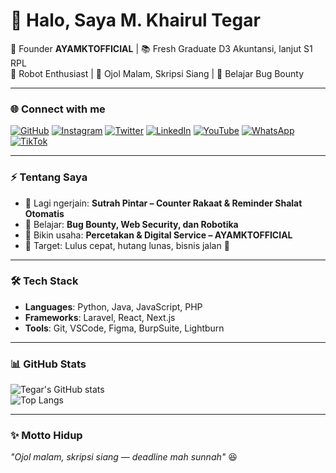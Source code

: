 # 👋 Halo, Saya M. Khairul Tegar

🐔 Founder **AYAMKTOFFICIAL** | 📚 Fresh Graduate D3 Akuntansi, lanjut S1 RPL  
🤖 Robot Enthusiast | 🛵 Ojol Malam, Skripsi Siang | 🎯 Belajar Bug Bounty  

---

### 🌐 Connect with me
[![GitHub](https://img.shields.io/badge/GitHub-181717?style=for-the-badge&logo=github&logoColor=white)](https://github.com/mkhairultegar)
[![Instagram](https://img.shields.io/badge/Instagram-E4405F?style=for-the-badge&logo=instagram&logoColor=white)](https://instagram.com/mkhairultegar)
[![Twitter](https://img.shields.io/badge/Twitter-1DA1F2?style=for-the-badge&logo=X&logoColor=white)](https://twitter.com/mkhairultegar)
[![LinkedIn](https://img.shields.io/badge/LinkedIn-0077B5?style=for-the-badge&logo=linkedin&logoColor=white)](https://linkedin.com/in/mkhairultegar)
[![YouTube](https://img.shields.io/badge/YouTube-FF0000?style=for-the-badge&logo=YouTube&logoColor=white)](https://youtube.com/@mkhairultegar)
[![WhatsApp](https://img.shields.io/badge/WhatsApp-008000?style=for-the-badge&logo=WhatsApp&logoColor=white)](https://wa.me/6281397384983)
[![TikTok](https://img.shields.io/badge/TikTok-000000?style=for-the-badge&logo=TikTok&logoColor=white)](https://tiktok.com/@m.khairul_tegar)



---

### ⚡ Tentang Saya
- 🔭 Lagi ngerjain: **Sutrah Pintar – Counter Rakaat & Reminder Shalat Otomatis**  
- 🌱 Belajar: **Bug Bounty, Web Security, dan Robotika**  
- 💼 Bikin usaha: **Percetakan & Digital Service – AYAMKTOFFICIAL**  
- 🎯 Target: Lulus cepat, hutang lunas, bisnis jalan 🚀  

---

### 🛠️ Tech Stack
- **Languages**: Python, Java, JavaScript, PHP  
- **Frameworks**: Laravel, React, Next.js  
- **Tools**: Git, VSCode, Figma, BurpSuite, Lightburn  

---

### 📊 GitHub Stats
![Tegar's GitHub stats](https://github-readme-stats.vercel.app/api?username=mkhairultegar&show_icons=true&theme=tokyonight)  
![Top Langs](https://github-readme-stats.vercel.app/api/top-langs/?username=mkhairultegar&layout=compact&theme=tokyonight)

---

### ✨ Motto Hidup
_"Ojol malam, skripsi siang — deadline mah sunnah"_ 😆  
